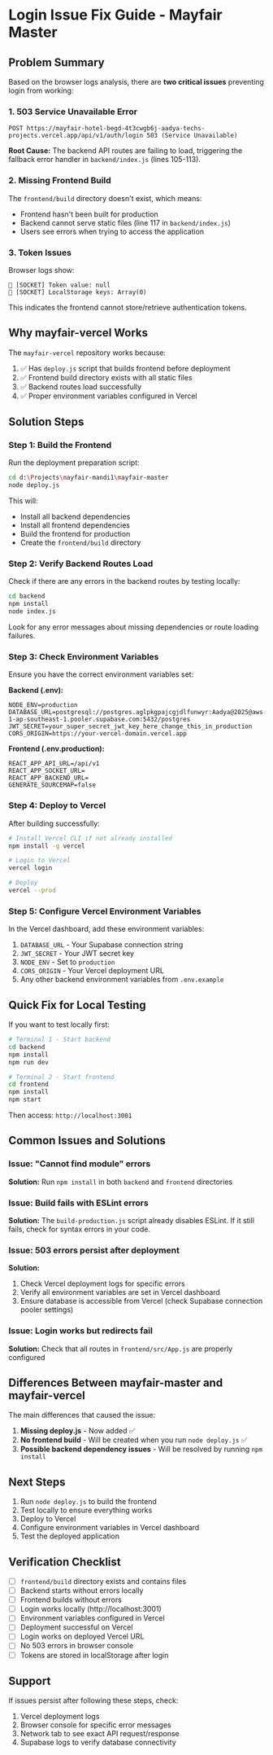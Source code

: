 # Login Issue Fix Guide - Mayfair Master

## Problem Summary

Based on the browser logs analysis, there are **two critical issues** preventing login from working:

### 1. **503 Service Unavailable Error**
```
POST https://mayfair-hotel-begd-4t3cwgb6j-aadya-techs-projects.vercel.app/api/v1/auth/login 503 (Service Unavailable)
```

**Root Cause:** The backend API routes are failing to load, triggering the fallback error handler in `backend/index.js` (lines 105-113).

### 2. **Missing Frontend Build**
The `frontend/build` directory doesn't exist, which means:
- Frontend hasn't been built for production
- Backend cannot serve static files (line 117 in `backend/index.js`)
- Users see errors when trying to access the application

### 3. **Token Issues**
Browser logs show:
```
🔌 [SOCKET] Token value: null
🔌 [SOCKET] LocalStorage keys: Array(0)
```
This indicates the frontend cannot store/retrieve authentication tokens.

## Why mayfair-vercel Works

The `mayfair-vercel` repository works because:
1. ✅ Has `deploy.js` script that builds frontend before deployment
2. ✅ Frontend build directory exists with all static files
3. ✅ Backend routes load successfully
4. ✅ Proper environment variables configured in Vercel

## Solution Steps

### Step 1: Build the Frontend

Run the deployment preparation script:

```bash
cd d:\Projects\mayfair-mandi1\mayfair-master
node deploy.js
```

This will:
- Install all backend dependencies
- Install all frontend dependencies
- Build the frontend for production
- Create the `frontend/build` directory

### Step 2: Verify Backend Routes Load

Check if there are any errors in the backend routes by testing locally:

```bash
cd backend
npm install
node index.js
```

Look for any error messages about missing dependencies or route loading failures.

### Step 3: Check Environment Variables

Ensure you have the correct environment variables set:

**Backend (.env):**
```env
NODE_ENV=production
DATABASE_URL=postgresql://postgres.aglpkgpajcgjdlfunwyr:Aadya@2025@aws-1-ap-southeast-1.pooler.supabase.com:5432/postgres
JWT_SECRET=your_super_secret_jwt_key_here_change_this_in_production
CORS_ORIGIN=https://your-vercel-domain.vercel.app
```

**Frontend (.env.production):**
```env
REACT_APP_API_URL=/api/v1
REACT_APP_SOCKET_URL=
REACT_APP_BACKEND_URL=
GENERATE_SOURCEMAP=false
```

### Step 4: Deploy to Vercel

After building successfully:

```bash
# Install Vercel CLI if not already installed
npm install -g vercel

# Login to Vercel
vercel login

# Deploy
vercel --prod
```

### Step 5: Configure Vercel Environment Variables

In the Vercel dashboard, add these environment variables:

1. `DATABASE_URL` - Your Supabase connection string
2. `JWT_SECRET` - Your JWT secret key
3. `NODE_ENV` - Set to `production`
4. `CORS_ORIGIN` - Your Vercel deployment URL
5. Any other backend environment variables from `.env.example`

## Quick Fix for Local Testing

If you want to test locally first:

```bash
# Terminal 1 - Start backend
cd backend
npm install
npm run dev

# Terminal 2 - Start frontend
cd frontend
npm install
npm start
```

Then access: `http://localhost:3001`

## Common Issues and Solutions

### Issue: "Cannot find module" errors
**Solution:** Run `npm install` in both `backend` and `frontend` directories

### Issue: Build fails with ESLint errors
**Solution:** The `build-production.js` script already disables ESLint. If it still fails, check for syntax errors in your code.

### Issue: 503 errors persist after deployment
**Solution:** 
1. Check Vercel deployment logs for specific errors
2. Verify all environment variables are set in Vercel dashboard
3. Ensure database is accessible from Vercel (check Supabase connection pooler settings)

### Issue: Login works but redirects fail
**Solution:** Check that all routes in `frontend/src/App.js` are properly configured

## Differences Between mayfair-master and mayfair-vercel

The main differences that caused the issue:

1. **Missing deploy.js** - Now added ✅
2. **No frontend build** - Will be created when you run `node deploy.js` ✅
3. **Possible backend dependency issues** - Will be resolved by running `npm install`

## Next Steps

1. Run `node deploy.js` to build the frontend
2. Test locally to ensure everything works
3. Deploy to Vercel
4. Configure environment variables in Vercel dashboard
5. Test the deployed application

## Verification Checklist

- [ ] `frontend/build` directory exists and contains files
- [ ] Backend starts without errors locally
- [ ] Frontend builds without errors
- [ ] Login works locally (http://localhost:3001)
- [ ] Environment variables configured in Vercel
- [ ] Deployment successful on Vercel
- [ ] Login works on deployed Vercel URL
- [ ] No 503 errors in browser console
- [ ] Tokens are stored in localStorage after login

## Support

If issues persist after following these steps, check:
1. Vercel deployment logs
2. Browser console for specific error messages
3. Network tab to see exact API request/response
4. Supabase logs to verify database connectivity

